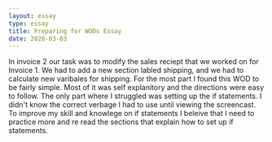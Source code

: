 ```yaml
---
layout: essay 
type: essay
title: Preparing for WODs Essay
date: 2020-03-03
---
```


In invoice 2 our task was to modify the sales reciept that we worked on for Invoice 1. We had to add a new section labled shipping, and we had to calculate new varibales for shipping.
For the most part I found this WOD to be fairly simple. Most of it was self explanitory and the directions were easy to follow.  The only part where I struggled was setting up the if statements. I didn't know the correct verbage I had to use until viewing the screencast.
To improve my skill and knowlege on if statements I beleive that I need to practice more and re read the sections that explain how to set up if statements. 
